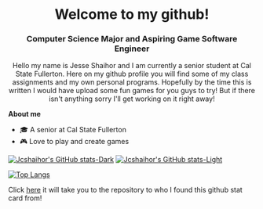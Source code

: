 <h1 align = "center">Welcome to my github!</h1>
<h3 align = "center">Computer Science Major and Aspiring Game Software Engineer</h3>
<p align = "center">
  Hello my name is Jesse Shaihor and I am currently a senior student at Cal State Fullerton. Here on my github profile you will find some of my class assignments and my own personal programs. Hopefully by the time this is written I would have upload some fun games for you guys to try! But if there isn't anything sorry I'll get working on it right away! 
</p>

**About me**
- 🎓 A senior at Cal State Fullerton
- 🎮 Love to play and create games


[![Jcshaihor's GitHub stats-Dark](https://github-readme-stats.vercel.app/api?username=jcshaihor\&show_icons=true\&theme=dark#gh-dark-mode-only)](https://github.com/anuraghazra/github-readme-stats#responsive-card-theme#gh-dark-mode-only)
[![Jcshaihor's GitHub stats-Light](https://github-readme-stats.vercel.app/api?username=jcshaihor\&show_icons=true\&theme=default#gh-light-mode-only)](https://github.com/anuraghazra/github-readme-stats#responsive-card-theme#gh-light-mode-only)

[![Top Langs](https://github-readme-stats.vercel.app/api/top-langs/?username=jcshaihor)](https://github.com/anuraghazra/github-readme-stats)

Click [here](https://github.com/anuraghazra/github-readme-stats) it will take you to the repository to who I found this github stat card from!
